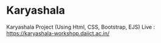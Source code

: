 # Karyashala
Karyashala Project (Using Html, CSS, Bootstrap, EJS)
Live : https://karyashala-workshop.daiict.ac.in/

